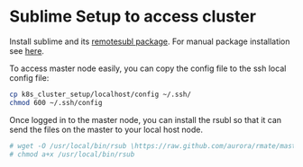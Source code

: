 # Sublime Setup to access cluster

Install sublime and its [remotesubl package](https://packagecontrol.io/packages/RemoteSubl).
For manual package installation see [here](https://packagecontrol.io/installation#st3).

To access master node easily, you can copy the config file to the ssh local config file:
```bash
cp k8s_cluster_setup/localhost/config ~/.ssh/
chmod 600 ~/.ssh/config
```
Once logged in to the master node, you can install the rsubl so that it can send the files on the master to your local host node. 
```bash
# wget -O /usr/local/bin/rsub \https://raw.github.com/aurora/rmate/master/rmate
# chmod a+x /usr/local/bin/rsub
```
